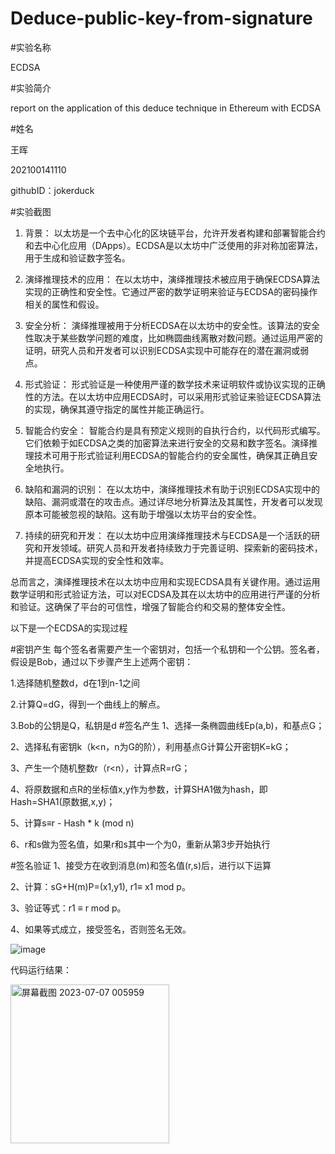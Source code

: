 # Deduce-public-key-from-signature

#实验名称

ECDSA

#实验简介

report on the application of this deduce technique in Ethereum with ECDSA

#姓名

王晖

202100141110

githubID：jokerduck

#实验截图

1. 背景：
以太坊是一个去中心化的区块链平台，允许开发者构建和部署智能合约和去中心化应用（DApps）。ECDSA是以太坊中广泛使用的非对称加密算法，用于生成和验证数字签名。

2. 演绎推理技术的应用：
在以太坊中，演绎推理技术被应用于确保ECDSA算法实现的正确性和安全性。它通过严密的数学证明来验证与ECDSA的密码操作相关的属性和假设。

3. 安全分析：
演绎推理被用于分析ECDSA在以太坊中的安全性。该算法的安全性取决于某些数学问题的难度，比如椭圆曲线离散对数问题。通过运用严密的证明，研究人员和开发者可以识别ECDSA实现中可能存在的潜在漏洞或弱点。

4. 形式验证：
形式验证是一种使用严谨的数学技术来证明软件或协议实现的正确性的方法。在以太坊中应用ECDSA时，可以采用形式验证来验证ECDSA算法的实现，确保其遵守指定的属性并能正确运行。

5. 智能合约安全：
智能合约是具有预定义规则的自执行合约，以代码形式编写。它们依赖于如ECDSA之类的加密算法来进行安全的交易和数字签名。演绎推理技术可用于形式验证利用ECDSA的智能合约的安全属性，确保其正确且安全地执行。

6. 缺陷和漏洞的识别：
在以太坊中，演绎推理技术有助于识别ECDSA实现中的缺陷、漏洞或潜在的攻击点。通过详尽地分析算法及其属性，开发者可以发现原本可能被忽视的缺陷。这有助于增强以太坊平台的安全性。

7. 持续的研究和开发：
在以太坊中应用演绎推理技术与ECDSA是一个活跃的研究和开发领域。研究人员和开发者持续致力于完善证明、探索新的密码技术，并提高ECDSA实现的安全性和效率。

总而言之，演绎推理技术在以太坊中应用和实现ECDSA具有关键作用。通过运用数学证明和形式验证方法，可以对ECDSA及其在以太坊中的应用进行严谨的分析和验证。这确保了平台的可信性，增强了智能合约和交易的整体安全性。

以下是一个ECDSA的实现过程

#密钥产生
每个签名者需要产生一个密钥对，包括一个私钥和一个公钥。签名者，假设是Bob，通过以下步骤产生上述两个密钥：

1.选择随机整数d，d在1到n-1之间

2.计算Q=dG，得到一个曲线上的解点。

3.Bob的公钥是Q，私钥是d
#签名产生
1、选择一条椭圆曲线Ep(a,b)，和基点G；

2、选择私有密钥k（k<n，n为G的阶），利用基点G计算公开密钥K=kG；

3、产生一个随机整数r（r<n），计算点R=rG；

4、将原数据和点R的坐标值x,y作为参数，计算SHA1做为hash，即Hash=SHA1(原数据,x,y)；

5、计算s≡r - Hash * k (mod n)

6、r和s做为签名值，如果r和s其中一个为0，重新从第3步开始执行


#签名验证
1、接受方在收到消息(m)和签名值(r,s)后，进行以下运算

2、计算：sG+H(m)P=(x1,y1), r1≡ x1 mod p。

3、验证等式：r1 ≡ r mod p。

4、如果等式成立，接受签名，否则签名无效。

![image](https://user-images.githubusercontent.com/75195549/181193670-593fd30b-66fa-4338-bba2-856781fe89af.png)


代码运行结果：

<img width="254" alt="屏幕截图 2023-07-07 005959" src="https://github.com/jokerduck/Deduce-public-key-from-signature/assets/130890730/66f694ba-c8f7-40dd-a390-15b4776c12dc">
